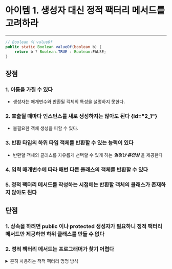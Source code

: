 # 아이템 1. 생성자 대신 정적 팩터리 메서드를 고려하라

------

```java
// Boolean 의 valueOf
public static Boolean valueOf(boolean b) {
    return b ? Boolean.TRUE : Boolean:FALSE;
}
```

## 장점

### 1. 이름을 가질 수 있다

- 생성자는 매개변수와 반환될 객체의 특성을 설명하지 못한다.

### 2. 호출될 때마다 인스턴스를 새로 생성하지는 않아도 된다 {id="2_1"}

- 불필요한 객체 생성을 피할 수 있다.

### 3. 반환 타입의 하위 타입 객체를 반환할 수 있는 능력이 있다

- 반환할 객체의 클래스를 자유롭게 선택할 수 있게 하는 *__엄청난 유연성__* 을 제공한다

### 4. 입력 매개변수에 따라 매번 다른 클래스의 객체를 반환할 수 있다

### 5. 정적 팩터리 메서드를 작성하는 시점에는 반환할 객체의 클래스가 존재하지 않아도 된다

## 단점

### 1. 상속을 하려면 public 이나 protected 생성자가 필요하니 정적 팩터리 메서드만 제공하면 하위 클래스를 만들 수 없다

### 2. 정적 팩터리 메서드는 프로그래머가 찾기 어렵다

<details>
<summary>흔히 사용하는 적적 팩터리 명명 방식</summary>

- `from` : 매개변수 하나 받아서 해당 타입의 인스턴스를 반환
- `of` : 여러 매개변수를 받아 적합한 타입의 인스턴스를 반환
- `valueOf` : `from` 과 `of` 의 더 자세한 버전
- `instance` 혹은 `getInstance` : 매개변수로 명시한 인서턴스 반환(같은 인스턴스 보장은 X)
- `create` 혹은 `newInstance` : instance 혹은 getInstance와 같지만, 매번 새로운 인스턴스를 생성해 반환함을 보장한다.
- `getType` : getInstance와 같으나, 생성할 클래스가 아닌 다른 클래스에 팩터리 메서드를 정의할 때 쓴다.
  - ex) `FileStore fs = Files.getFileStore(path)`
- `newType` : newInstance와 같으나, 생성할 클래스가 아닌 다른 클래스에 팩터리 메서드를 정의할 때 쓴다.
  - ex) `BufferedReader br = Files.newBufferedReader(path)`
- `type` : `getType` 과 `newType` 의 간결한 버전
  - ex) `List<Complaint> litany = Collections.list(legacyLitany)`

</details>
